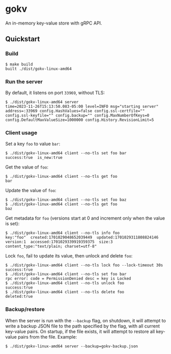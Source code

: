 # gokv

An in-memory key-value store with gRPC API.

## Quickstart

### Build

```shell
$ make build
built ./dist/gokv-linux-amd64
```

### Run the server

By default, it listens on port `33969`, without TLS:

```shell
$ ./dist/gokv-linux-amd64 server
time=2023-11-26T15:13:50.083-05:00 level=INFO msg="starting server" address=:33969 config.HashValues=false config.ssl-certfile="" config.ssl-keyfile="" config.backup="" config.MaxNumberOfKeys=0 config.DefaultMaxValueSize=1000000 config.History.RevisionLimit=5
```

### Client usage

Set a key `foo` to value `bar`:

```shell
$ ./dist/gokv-linux-amd64 client --no-tls set foo bar
success:true  is_new:true
```

Get the value of `foo`:

```shell
$ ./dist/gokv-linux-amd64 client --no-tls get foo
bar
```

Update the value of `foo`:

```shell
$ ./dist/gokv-linux-amd64 client --no-tls set foo baz
$ ./dist/gokv-linux-amd64 client --no-tls get foo
baz
```

Get metadata for `foo` (versions start at 0 and increment only when the 
value is set):

```shell
$ ./dist/gokv-linux-amd64 client --no-tls info foo
key:"foo"  created:1701029048652039449  updated:1701029311808824146  version:1  accessed:1701029339919359375  size:3  content_type:"text/plain; charset=utf-8"
```

Lock `foo`, fail to update its value, then unlock and delete `foo`:

```shell
$ ./dist/gokv-linux-amd64 client --no-tls lock foo --lock-timeout 30s
success:true
$ ./dist/gokv-linux-amd64 client --no-tls set foo bar
rpc error: code = PermissionDenied desc = key is Locked
$ ./dist/gokv-linux-amd64 client --no-tls unlock foo
success:true
$ ./dist/gokv-linux-amd64 client --no-tls delete foo
deleted:true
```

### Backup/restore

When the server is run with the `--backup` flag, on shutdown, it will
attempt to write a backup JSON file to the path specified by the flag,
with all current key-value pairs. On startup, if the file exists, it
will attempt to restore all key-value pairs from the file. Example:

```shell
$ ./dist/gokv-linux-amd64 server --backup=gokv-backup.json
```
